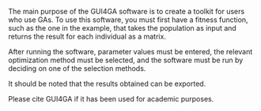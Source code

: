 The main purpose of the GUI4GA software is to create a toolkit for users who use GAs. To use this software, you must first have a fitness function, such as the one in the example, that takes the population as input and returns the result for each individual as a matrix.

After running the software, parameter values ​​must be entered, the relevant optimization method must be selected, and the software must be run by deciding on one of the selection methods.

It should be noted that the results obtained can be exported.

Please cite GUI4GA if it has been used for academic purposes.
